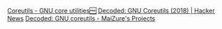 
[Coreutils - GNU core utilities🆓](https://www.gnu.org/software/coreutils)
[Decoded: GNU Coreutils (2018) | Hacker News](https://news.ycombinator.com/item?id=37439535)
[Decoded: GNU coreutils - MaiZure's Projects](https://maizure.org/projects/decoded-gnu-coreutils/)
